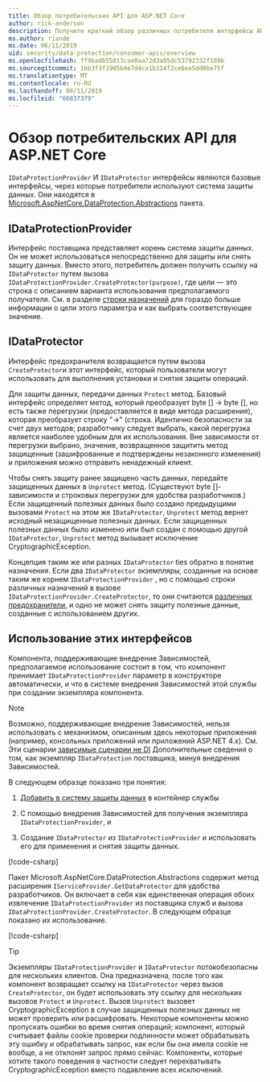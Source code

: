```yaml
---
title: Обзор потребительских API для ASP.NET Core
author: rick-anderson
description: Получите краткий обзор различных потребителя интерфейсы API, доступные в библиотеке защиты данных ASP.NET Core.
ms.author: riande
ms.date: 06/11/2019
uid: security/data-protection/consumer-apis/overview
ms.openlocfilehash: ff9badb55813cae0aa72d3a95dc53792332f109b
ms.sourcegitcommit: 1bb3f3f1905b4e7d4ca1b314f2ce6ee5dd8be75f
ms.translationtype: MT
ms.contentlocale: ru-RU
ms.lasthandoff: 06/11/2019
ms.locfileid: "66837379"
---
```

# <a name="consumer-apis-overview-for-aspnet-core"></a>Обзор потребительских API для ASP.NET Core

`IDataProtectionProvider` И `IDataProtector` интерфейсы являются базовые интерфейсы, через которые потребители используют система защиты данных. Они находятся в [Microsoft.AspNetCore.DataProtection.Abstractions](https://www.nuget.org/packages/Microsoft.AspNetCore.DataProtection.Abstractions/) пакета.

## <a name="idataprotectionprovider"></a>IDataProtectionProvider

Интерфейс поставщика представляет корень система защиты данных. Он не может использоваться непосредственно для защиты или снять защиту данных. Вместо этого, потребитель должен получить ссылку на `IDataProtector` путем вызова `IDataProtectionProvider.CreateProtector(purpose)`, где цели — это строка с описанием варианта использования предполагаемого получателя. См. в разделе [строки назначений](xref:security/data-protection/consumer-apis/purpose-strings) для гораздо больше информации о цели этого параметра и как выбрать соответствующее значение.

## <a name="idataprotector"></a>IDataProtector

Интерфейс предохранителя возвращается путем вызова `CreateProtector`и этот интерфейс, который пользователи могут использовать для выполнения установки и снятия защиты операций.

Для защиты данных, передачи данных `Protect` метод. Базовый интерфейс определяет метод, который преобразует byte [] -> byte [], но есть также перегрузки (предоставляется в виде метода расширения), которая преобразует строку "->" (строка. Идентично безопасности за счет двух методов; разработчику следует выбрать, какой перегрузка является наиболее удобным для их использования. Вне зависимости от перегрузки выбрано, значение, возвращенное защитить метод защищенные (зашифрованные и подтверждены незаконного изменения) и приложения можно отправить ненадежный клиент.

Чтобы снять защиту ранее защищено часть данных, передайте защищенных данных в `Unprotect` метод. (Существуют byte []-зависимости и строковых перегрузки для удобства разработчиков.) Если защищенный полезных данных было создано предыдущими вызовами `Protect` на этом же `IDataProtector`, `Unprotect` метод вернет исходный незащищенные полезных данных. Если защищенных полезных данных было изменено или был создан с помощью другой `IDataProtector`, `Unprotect` метод вызывает исключение CryptographicException.

Концепция таким же или разных `IDataProtector` ties обратно в понятие назначения. Если два `IDataProtector` экземпляры, созданные на основе таким же корнем `IDataProtectionProvider` , но с помощью строки различных назначений в вызове `IDataProtectionProvider.CreateProtector`, то они считаются [различных предохранители](xref:security/data-protection/consumer-apis/purpose-strings), и одно не может снять защиту полезные данные, созданные с использованием других.

## <a name="consuming-these-interfaces"></a>Использование этих интерфейсов

Компонента, поддерживающие внедрение Зависимостей, предполагаемое использование состоит в том, что компонент принимает `IDataProtectionProvider` параметр в конструкторе автоматически, и что в системе внедрения Зависимостей этой службы при создании экземпляра компонента.

> [!NOTE]
> Возможно, поддерживающие внедрение Зависимостей, нельзя использовать с механизмом, описанным здесь некоторые приложения (например, консольных приложений или приложений ASP.NET 4.x). См. Эти сценарии [зависимые сценарии не DI](xref:security/data-protection/configuration/non-di-scenarios) Дополнительные сведения о том, как экземпляр `IDataProtection` поставщика, минуя внедрения Зависимостей.

В следующем образце показано три понятия:

1. [Добавить в систему защиты данных](xref:security/data-protection/configuration/overview) в контейнер службы

2. С помощью внедрения Зависимостей для получения экземпляра `IDataProtectionProvider`, и

3. Создание `IDataProtector` из `IDataProtectionProvider` и использовать его для применения и снятия защиты данных.

[!code-csharp[](../using-data-protection/samples/protectunprotect.cs?highlight=26,34,35,36,37,38,39,40)]

Пакет Microsoft.AspNetCore.DataProtection.Abstractions содержит метод расширения `IServiceProvider.GetDataProtector` для удобства разработчиков. Он включает в себя как единственная операция обоих извлечение `IDataProtectionProvider` из поставщика служб и вызова `IDataProtectionProvider.CreateProtector`. В следующем образце показано их использование.

[!code-csharp[](./overview/samples/getdataprotector.cs?highlight=15)]

>[!TIP]
> Экземпляры `IDataProtectionProvider` и `IDataProtector` потокобезопасны для нескольких клиентов. Она предназначена, после того как компонент возвращает ссылку на `IDataProtector` через вызов `CreateProtector`, он будет использовать эту ссылку для нескольких вызовов `Protect` и `Unprotect`. Вызов `Unprotect` вызовет CryptographicException в случае защищенных полезных данных не может проверить или расшифровать. Некоторые компоненты можно пропускать ошибки во время снятия операций; компонент, который считывает файлы cookie проверки подлинности может обрабатывать эту ошибку и обрабатывать запрос, как если бы она имела cookie не вообще, а не отклонят запрос прямо сейчас. Компоненты, которые хотите такого поведения в частности следует перехватывать CryptographicException вместо подавление всех исключений.
